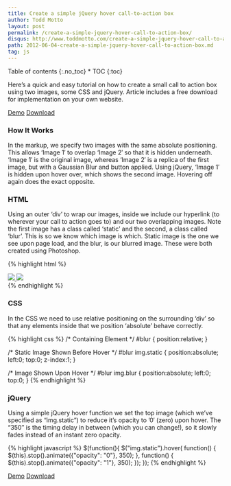 ```yaml
---
title: Create a simple jQuery hover call-to-action box
author: Todd Motto
layout: post
permalink: /create-a-simple-jquery-hover-call-to-action-box/
disqus: http://www.toddmotto.com/create-a-simple-jquery-hover-call-to-action-box
path: 2012-06-04-create-a-simple-jquery-hover-call-to-action-box.md
tag: js
---
```


<div class="toc" markdown="1">
<span class="gamma">Table of contents</span>
{:.no_toc}
* TOC
{:toc}
</div>

Here’s a quick and easy tutorial on how to create a small call to action box using two images, some CSS and jQuery. Article includes a free download for implementation on your own website.

<div class="download-box">
  <a href="//toddmotto.com/labs/hover-box" onclick="_gaq.push(['_trackEvent', 'Click', 'jQuery Hover Box Demo', 'jQuery Hover Demo Button']);">Demo</a>
  <a href="//toddmotto.com/labs/hover-box/hover-box.zip" onclick="_gaq.push(['_trackEvent', 'Click', 'jQuery Hover Box Download', 'jQuery Hover Box Download Button']);">Download</a>
</div>

### How It Works
In the markup, we specify two images with the same absolute positioning. This allows ‘Image 1′ to overlap ‘Image 2′ so that it is hidden underneath. ‘Image 1′ is the original image, whereas ‘Image 2′ is a replica of the first image, but with a Gaussian Blur and button applied. Using jQuery, ‘Image 1′ is hidden upon hover over, which shows the second image. Hovering off again does the exact opposite.

### HTML
Using an outer ‘div’ to wrap our images, inside we include our hyperlink (to wherever your call to action goes to) and our two overlapping images. Note the first image has a class called ‘static’ and the second, a class called ‘blur’. This is so we know which image is which. Static image is the one we see upon page load, and the blur, is our blurred image. These were both created using Photoshop.

{% highlight html %}
<div id="blur">
  <a href="#">
  <img src="img/hover-box-1.jpg" class="static">
  </a>
  <img src="img/hover-box-2.jpg" class="blur">
</div>
{% endhighlight %}

### CSS
In the CSS we need to use relative positioning on the surrounding ‘div’ so that any elements inside that we position ‘absolute’ behave correctly.

{% highlight css %}
/* Containing Element */
#blur {
  position:relative;
}

/* Static Image Shown Before Hover */
#blur img.static {
  position:absolute;
  left:0;
  top:0;
  z-index:1;
}

/* Image Shown Upon Hover */
#blur img.blur {
  position:absolute;
  left:0;
  top:0;
}
{% endhighlight %}

### jQuery
Using a simple jQuery hover function we set the top image (which we’ve specified as “img.static”) to reduce it’s opacity to ’0′ (zero) upon hover. The “350″ is the timing delay in between (which you can change!), so it slowly fades instead of an instant zero opacity.

{% highlight javascript %}
$(function(){
  $("img.static").hover(
  function() {
    $(this).stop().animate({"opacity": "0"}, 350);
  },
  function() {
    $(this).stop().animate({"opacity": "1"}, 350);
  });
});
{% endhighlight %}
    
<div class="download-box">
  <a href="//toddmotto.com/labs/hover-box" onclick="_gaq.push(['_trackEvent', 'Click', 'jQuery Hover Box Demo', 'jQuery Hover Demo Button']);">Demo</a>
  <a href="//toddmotto.com/labs/hover-box/hover-box.zip" onclick="_gaq.push(['_trackEvent', 'Click', 'jQuery Hover Box Download', 'jQuery Hover Box Download Button']);">Download</a>
</div>
